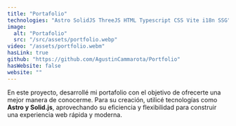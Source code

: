 ```yaml
---
title: "Portafolio"
technologies: "Astro SolidJS ThreeJS HTML Typescript CSS Vite i18n SSG"
image:
  alt: "Portafolio"
  src: "/src/assets/portfolio.webp"
video: "/assets/portfolio.webm"
hasLink: true
github: "https://github.com/AgustinCammarota/Portfolio"
hasWebsite: false
website: ""
---
```

En este proyecto, desarrollé mi portafolio con el objetivo de ofrecerte una mejor manera de conocerme. Para su creación, utilicé tecnologías como **Astro y Solid.js**, aprovechando su eficiencia y flexibilidad para construir una experiencia web rápida y moderna.
